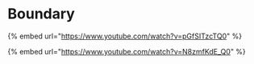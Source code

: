 # Boundary

{% embed url="https://www.youtube.com/watch?v=pGfSITzcTQ0" %}

{% embed url="https://www.youtube.com/watch?v=N8zmfKdE_Q0" %}
